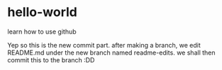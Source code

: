 # hello-world
learn how to use github

Yep so this is the new commit part. after making a branch, we edit README.md under the new branch named readme-edits. we shall then commit this to the branch :DD
